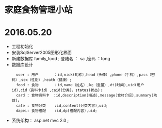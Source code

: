 ﻿# 家庭食物管理小站


# 2016.05.20
 * 工程初始化
 * 安装SqlServer2005图形化界面
 * 新建数据库 family_food ; 登陆名 ： sa ,密码 ：tong
 * 数据库设计
	```
	  user : 用户       ：id,nick(昵称),head（头像）,phone（手机）,pass（密码）,sex（性别）,heath（健康）;
	  food : 食物       ：id,name（姓名）,kg（重量）,dt(时间),uid(用户id),cid（资料卡id）,caid(分类)，status(状态)；
	  card : 食物资料卡  :id,description(描述),message(食材介绍),summary(功效);
	  cate : 食物分类    :id,content(分类内容),uid;
	  dapei: 食物搭配    :id,dp(搭配内容),uid;

	```
 * 系统架构： asp.net mvc 2.0 ; 
